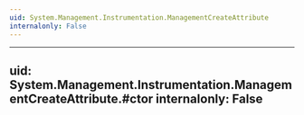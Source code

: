 ```yaml
---
uid: System.Management.Instrumentation.ManagementCreateAttribute
internalonly: False
---
```


---
uid: System.Management.Instrumentation.ManagementCreateAttribute.#ctor
internalonly: False
---
